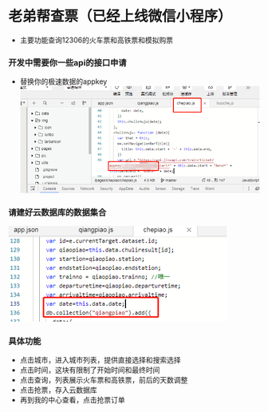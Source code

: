 # 老弟帮查票（已经上线微信小程序）
- 主要功能查询12306的火车票和高铁票和模拟购票
### 开发中需要你一些api的接口申请
- 替换你的极速数据的appkey 
![appkey](/pic/appkey.png)
### 请建好云数据库的数据集合
![db](/pic/db.jpg)
### 具体功能
- 点击城市，进入城市列表，提供直接选择和搜索选择
- 点击时间，这块有限制了开始时间和最终时间
- 点击查询，列表展示火车票和高铁票，前后的天数调整
- 点击抢票，存入云数据库
- 再到我的中心查看，点击抢票订单